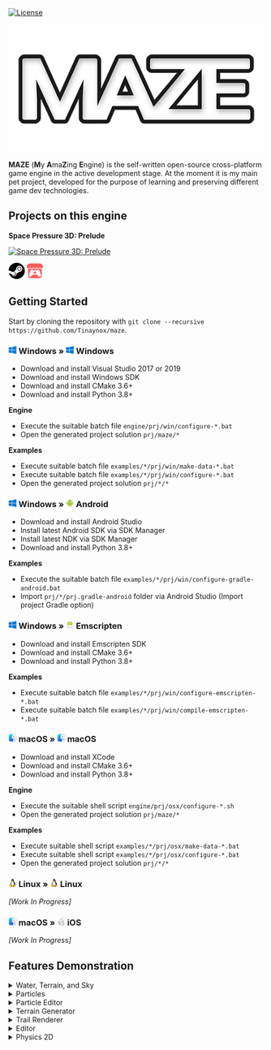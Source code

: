 [![License](https://img.shields.io/badge/License-Zlib-brightgreen.svg)](/LICENSE.md)

![MAZE](/res/branding/MazeLogoLight01_540x270.png?raw=true "MAZE")


**MAZE** (**M**y **A**ma**Z**ing **E**ngine) is the self-written open-source cross-platform game engine in the active development stage.
At the moment it is my main pet project, developed for the purpose of learning and preserving different game dev technologies.


## Projects on this engine
**Space Pressure 3D: Prelude**

[![Space Pressure 3D: Prelude](/res/art/projects/sp3d/SP3DPromo00.gif)](https://store.steampowered.com/app/1864190/Space_Pressure_3D_Prelude/)

[![Steam](/res/art/SteamIcon_32x32.png?raw=true "Steam")](https://store.steampowered.com/app/1864190/Space_Pressure_3D_Prelude/) [![itch.io](/res/art/ItchIcon_32x32.png?raw=true "itch.io")](https://tinaynox.itch.io/space-pressure-3d-prelude)


## Getting Started
Start by cloning the repository with `git clone --recursive https://github.com/Tinaynox/maze`.

### ![Windows](/res/art/WindowsIcon_16x16.png?raw=true "Windows") Windows » ![Windows](/res/art/WindowsIcon_16x16.png?raw=true "Windows") Windows
- Download and install Visual Studio 2017 or 2019
- Download and install Windows SDK
- Download and install CMake 3.6+
- Download and install Python 3.8+

**Engine**
- Execute the suitable batch file `engine/prj/win/configure-*.bat`
- Open the generated project solution `prj/maze/*`

**Examples**
- Execute suitable batch file `examples/*/prj/win/make-data-*.bat`
- Execute suitable batch file `examples/*/prj/win/configure-*.bat`
- Open the generated project solution `prj/*/*`

### ![Windows](/res/art/WindowsIcon_16x16.png?raw=true "Windows") Windows » ![Android](/res/art/AndroidIcon_16x16.png?raw=true "Android") Android
- Download and install Android Studio
- Install latest Android SDK via SDK Manager
- Install latest NDK via SDK Manager
- Download and install Python 3.8+

**Examples**
- Execute the suitable batch file `examples/*/prj/win/configure-gradle-android.bat`
- Import `prj/*/prj.gradle-android` folder via Android Studio (Import project Gradle option)

### ![Windows](/res/art/WindowsIcon_16x16.png?raw=true "Windows") Windows » ![Emscripten](/res/art/EmscriptenIcon_16x16.png?raw=true "Emscripten") Emscripten
- Download and install Emscripten SDK
- Download and install CMake 3.6+
- Download and install Python 3.8+

**Examples**
- Execute suitable batch file `examples/*/prj/win/configure-emscripten-*.bat`
- Execute suitable batch file `examples/*/prj/win/compile-emscripten-*.bat`

### ![macOS](/res/art/MacOSIcon_16x16.png?raw=true "macOS") macOS » ![macOS](/res/art/MacOSIcon_16x16.png?raw=true "macOS") macOS
- Download and install XCode
- Download and install CMake 3.6+
- Download and install Python 3.8+

**Engine**
- Execute the suitable shell script `engine/prj/osx/configure-*.sh`
- Open the generated project solution `prj/maze/*`

**Examples**
- Execute suitable shell script `examples/*/prj/osx/make-data-*.bat`
- Execute suitable shell script `examples/*/prj/osx/configure-*.bat`
- Open the generated project solution `prj/*/*`

### ![Linux](/res/art/LinuxIcon_16x16.png?raw=true "Linux") Linux » ![Linux](/res/art/LinuxIcon_16x16.png?raw=true "Linux") Linux
*[Work In Progress]*

### ![macOS](/res/art/MacOSIcon_16x16.png?raw=true "macOS") macOS » ![iOS](/res/art/IOSIcon_16x16.png?raw=true "iOS") iOS
*[Work In Progress]*

## Features Demonstration
<details>
  <summary>Water, Terrain, and Sky</summary>
  <img src="/res/art/Demo00.gif" loading="lazy" />
</details>
<details>
  <summary>Particles</summary>
  <img src="/res/art/Particles00.gif" loading="lazy" />
</details>
<details>
  <summary>Particle Editor</summary>
  <img src="/res/art/ParticleEditor00.gif" loading="lazy" />
</details>
<details>
  <summary>Terrain Generator</summary>
  <img src="/res/art/Terrain00.gif" loading="lazy" />
</details>
<details>
  <summary>Trail Renderer</summary>
  <img src="/res/art/TrailRenderer00.gif" loading="lazy" />
</details>
<details>
  <summary>Editor</summary>
  <img src="/res/art/Editor00.gif" loading="lazy" />
</details>
<details>
  <summary>Physics 2D</summary>
  <img src="/res/art/Physics2D00.gif" loading="lazy" />
</details>